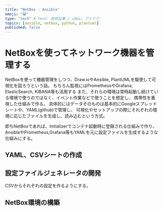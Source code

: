 ```yaml
---
title: "NetBox - Ansible"
emoji: "😸"
type: "tech" # tech: 技術記事 / idea: アイデア
topics: [ansible, netbox, python, plantuml]
published: false
---
```


# NetBoxを使ってネットワーク機器を管理する

NetBoxを使って機器管理をしつつ、Draw.ioやAnsible, PlantUMLを駆使して可視化を図ろうという話。
もちろん監視にはPrometheusやGrafana, ElasticSearch, KIBANA等も活用する
また、それらの環境は常時起動し続けている環境で使うのではなく、イベント作業などで使うことを想定し、
携帯性を重視した仕組みで作る。
具体的にはデータそのものは基本的にGoogleスプレッドシートや、YAML(github)で管理し、
可視化やセットアップの際にそれぞれの環境に応じたファイルを生成し、読み込むという方式。

即ちNetBoxであれば、Initializerでコンテナ起動時に登録される仕組みで作り、
AnsibleやPrometheus,Grafana等もYAMLを元に設定ファイルを生成するような仕組みにする。

## YAML、CSVシートの作成

## 設定ファイルジェネレータの開発

CSVからそれぞれの設定を作るようにする。

## NetBox環境の構築


